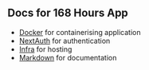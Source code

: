 ## Docs for 168 Hours App

-   [Docker](/docker) for containerising application
-   [NextAuth](/nextauth) for authentication
-   [Infra](/infra) for hosting
-   [Markdown](/markdown) for documentation
